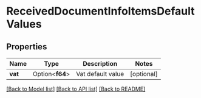 # ReceivedDocumentInfoItemsDefaultValues

## Properties

Name | Type | Description | Notes
------------ | ------------- | ------------- | -------------
**vat** | Option<**f64**> | Vat default value | [optional]

[[Back to Model list]](../README.md#documentation-for-models) [[Back to API list]](../README.md#documentation-for-api-endpoints) [[Back to README]](../README.md)


